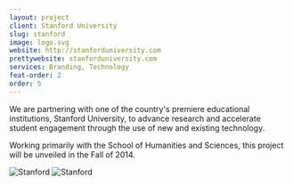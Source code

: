```yaml
---
layout: project
client: Stanford University
slug: stanford
image: logo.svg 
website: http://stanforduniversity.com
prettywebsite: stanforduniversity.com
services: Branding, Technology
feat-order: 2
order: 5
---
```


We are partnering with one of the country's premiere educational institutions, Stanford University, to advance research and accelerate student engagement through the use of new and existing technology. 

Working primarily with the School of Humanities and Sciences, this project will be unveiled in the Fall of 2014.

![Stanford](/images/client-assets/{{page.slug}}/01.png)
![Stanford](/images/client-assets/{{page.slug}}/02.jpg)